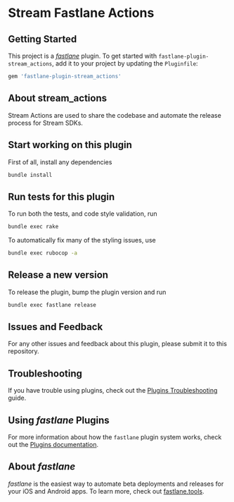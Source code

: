 # Stream Fastlane Actions

## Getting Started

This project is a [_fastlane_](https://github.com/fastlane/fastlane) plugin. To get started with `fastlane-plugin-stream_actions`, add it to your project by updating the `Pluginfile`:

```ruby
gem 'fastlane-plugin-stream_actions'
```

## About stream_actions

Stream Actions are used to share the codebase and automate the release process for Stream SDKs.

## Start working on this plugin

First of all, install any dependencies

```bash
bundle install
```

## Run tests for this plugin

To run both the tests, and code style validation, run

```bash
bundle exec rake
```

To automatically fix many of the styling issues, use

```bash
bundle exec rubocop -a
```

## Release a new version

To release the plugin, bump the plugin version and run

```bash
bundle exec fastlane release
```

## Issues and Feedback

For any other issues and feedback about this plugin, please submit it to this repository.

## Troubleshooting

If you have trouble using plugins, check out the [Plugins Troubleshooting](https://docs.fastlane.tools/plugins/plugins-troubleshooting/) guide.

## Using _fastlane_ Plugins

For more information about how the `fastlane` plugin system works, check out the [Plugins documentation](https://docs.fastlane.tools/plugins/create-plugin/).

## About _fastlane_

_fastlane_ is the easiest way to automate beta deployments and releases for your iOS and Android apps. To learn more, check out [fastlane.tools](https://fastlane.tools).
